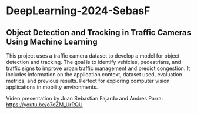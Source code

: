 # DeepLearning-2024-SebasF
## Object Detection and Tracking in Traffic Cameras Using Machine Learning
This project uses a traffic camera dataset to develop a model for object detection and tracking. The goal is to identify vehicles, pedestrians, and traffic signs to improve urban traffic management and predict congestion. It includes information on the application context, dataset used, evaluation metrics, and previous results. Perfect for exploring computer vision applications in mobility environments.

Video presentation by Juan Sebastian Fajardo and Andres Parra: https://youtu.be/o7dZM_UrRQU
